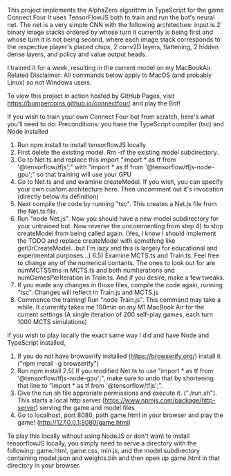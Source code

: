 This project implements the AlphaZero algorithm in TypeScript for the game Connect Four
It uses TensorFlowJS both to train and run the bot's neural net. The net is a very simple CNN with the following architecture: input is 2 binary image stacks ordered by whose turn it currently is being first and whose turn it is not being second, where each image stack corresponds to the respective player's placed chips, 2 conv2D layers, flattening, 2 hidden dense layers, and policy and value output heads.

I trained it for a week, resulting in the current model on my MacBookAir. Related Disclaimer: All commands below apply to MacOS (and probably Linux) so not Windows users.

To view this project in action hosted by GitHub Pages, visit https://bumpercoins.github.io/connectfour/ and play the Bot!

If you wish to train your own Connect Four bot from scratch, here's what you'll need to do:
Preconditions: you have the TypeScript compiler (tsc) and Node installed
1) Run npm install to install tensorflowJS locally
2) First delete the existing model. Rm -rf the existing model subdirectory.
3) Go to Net.ts and replace this import "import * as tf from '@tensorflow/tfjs';" with "import * as tf from '@tensorflow/tfjs-node-gpu';" so that training will use your GPU
4) Go to Net.ts and and examine createModel. If you wish, you can specify your own custom architecture here. Then uncomment out it's invocation (directly below its definition)
5) Next compile the code by running "tsc". This creates a Net.js file from the Net.ts file.
6) Run "node Net.js". Now you should have a new model subdirectory for your untrained bot. Now reverse the uncommenting from step 4) to stop createModel from being called again. (Yes, I know I should implement the TODO and replace createModel with something like getOrCreateModel...but I'm lazy and this is largely for educational and experimental purposes...)
6.5) Examine MCTS.ts and Train.ts. Feel free to change any of the numerical contants. The ones to look out for are numMCTSSims in MCTS.ts and both numIterations and numGamesPerIteration in Train.ts. And if you desire, make a few tweaks.
7) If you made any changes in those files, compile the code again, running "tsc". Changes will reflect in Train.js and MCTS.js
8) Commence the training! Run "node Train.js". This command may take a while. It currently takes me 100min on my M1 MacBook Air for the current settings (A single iteration of 200 self-play games, each turn 1000 MCTS simulations)

If you wish to play locally the exact same way I did and have Node and TypeScript installed,
1) If you do not have browserify installed (https://browserify.org/) install it ("npm install -g browserify")
2) Run npm install
2.5) If you modified Net.ts to use "import * as tf from '@tensorflow/tfjs-node-gpu';", make sure to undo that by shortening that line to "import * as tf from '@tensorflow/tfjs';".
3) Give the run.sh file approriate permissions and execute it. ("./run.sh"). This starts a local http server (https://www.npmjs.com/package/http-server) serving the game and model files
4) Go to localhost, port 8080, path game.html in your browser and play the game! (http://127.0.0.1:8080/game.html)

To play this locally without using NodeJS or don't want to install tensorflowJS locally, you simply need to serve a directory with the following:
game.html, game.css, min.js, and the model subdirectory containing model.json and weights.bin and then open up game.html in that directory in your browser.
